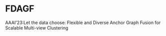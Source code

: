 # FDAGF
AAAI'23:Let the data choose: Flexible and Diverse Anchor Graph Fusion for Scalable Multi-view Clustering
